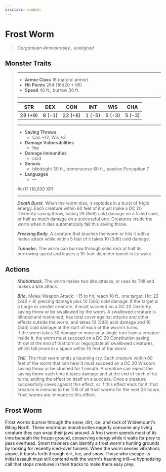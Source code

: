 ```yaml
---
cssclass: kanban
---
```


# Frost Worm
>*Gargantuan #monstrosity , unaligned*
## Monster Traits
>___
>- **Armor Class** 18 (natural armor)
>- **Hit Points** 264 (16d20 + 96)
>- **Speed** 40 ft., burrow 30 ft.
>___
>|STR|DEX|CON|INT|WIS|CHA|
>|:---:|:---:|:---:|:---:|:---:|:---:|
>|28 (+9)|8 (-1)|22 (+6)|1 (-5)|5 (-3)|5 (-3)|
>___
>- **Saving Throws**
>	 - Con +12, Wis +3
>- **Damage Vulnerabilities**
>	 - fire
>- **Damage Immunities**
>	 - cold
>- **Senses**
>	 - blindsight 30 ft., tremorsense 60 ft., passive Perception 7
>- **Languages**
>	 - —
>
> #cr17 (18,000 XP)
>___
>***Death Burst.*** When the worm dies, it explodes in a burst of frigid energy. Each creature within 60 feet of it must make a DC 20 Dexterity saving throw, taking 28 (8d6) cold damage on a failed save, or half as much damage on a successful one. Creatures inside the worm when it dies automatically fail this saving throw.  
>
>***Freezing Body.*** A creature that touches the worm or hits it with a melee attack while within 5 feet of it takes 10 (3d6) cold damage.  
>
>***Tunneler.*** The worm can burrow through solid rock at half its burrowing speed and leaves a 10-foot-diameter tunnel in its wake.  
>
## Actions
>***Multiattack.*** The worm makes two bite attacks, or uses its Trill and makes a bite attack.  
>
>***Bite.*** Melee Weapon Attack: +15 to hit, reach 10 ft., one target. Hit: 22 (3d8 + 9) piercing damage plus 10 (3d6) cold damage. If the target is a Large or smaller creature, it must succeed on a DC 20 Dexterity saving throw or be swallowed by the worm. A swallowed creature is blinded and restrained, has total cover against attacks and other effects outside the worm, and takes 10 (3d6) acid damage and 10 (3d6) cold damage at the start of each of the worm's turns.  
>If the worm takes 30 damage or more on a single turn from a creature inside it, the worm must succeed on a DC 20 Constitution saving throw at the end of that turn or regurgitate all swallowed creatures, which fall prone in a space within 10 feet of the worm.  
>
>***Trill.*** The frost worm emits a haunting cry. Each creature within 60 feet of the worm that can hear it must succeed on a DC 20 Wisdom saving throw or be stunned for 1 minute. A creature can repeat the saving throw each time it takes damage and at the end of each of its turns, ending the effect on itself on a success. Once a creature successfully saves against this effect, or if this effect ends for it, that creature is immune to the Trill of all frost worms for the next 24 hours. Frost worms are immune to this effect.
## Frost Worm
Frost worms burrow through the snow, dirt, ice, and rock of Wildemount's Biting North. These enormous monstrosities eagerly consume any living creature they can wrap their jaws around.
A frost worm spends most of its time beneath the frozen ground, conserving energy while it waits for prey to pass overhead. Smart travelers can identify a frost worm's hunting grounds by looking for recently iced-over tunnels. When the worm senses vibrations above, it bursts forth through dirt, ice, and snow. Those who escape its initial assault must still contend with the worm's haunting trill—a hypnotizing call that stops creatures in their tracks to make them easy prey.
